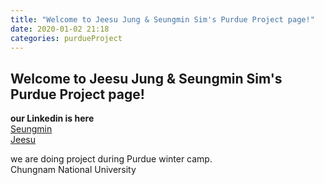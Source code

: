 ```yaml
---
title: "Welcome to Jeesu Jung & Seungmin Sim's Purdue Project page!"
date: 2020-01-02 21:18
categories: purdueProject
---
```


## Welcome to Jeesu Jung & Seungmin Sim's Purdue Project page!

**our Linkedin is here**  
[Seungmin](https://www.linkedin.com/in/seungmin-sim-50a884186/)  
[Jeesu](https://www.linkedin.com/in/jeesu-jung-0b33b0193/)  

we are doing project during Purdue winter camp.  
Chungnam National University
